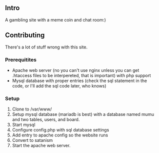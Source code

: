 ## Intro

A gambling site with a meme coin and chat room:)

## Contributing

There's a lot of stuff wrong with this site.


### Prerequitites

* Apache web server (no you can't use nginx unless you can get .htaccess files to be interpereted, that is important) with php support
* Mysql database with proper entries (check the sql statement in the code, or I'll add the sql code later, who knows)

### Setup

1. Clone to /var/www/
2. Setup mysql database (mariadb is best) with a database named mumu and two tables, users, and board.
3. Start mysql
4. Configure config.php with sql database settings
5. Add entry to apache config so the website runs
6. Convert to satanism
7. Start the apache web server.
